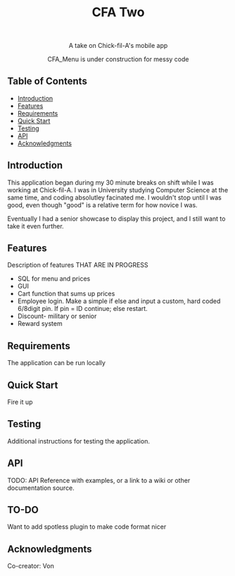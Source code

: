 <h1 align="center"> CFA Two </h1> <br>

<p align="center">
  A take on Chick-fil-A's mobile app

<p align="center"> 
  CFA_Menu is under construction for messy code
</p>

## Table of Contents

- [Introduction](#introduction)
- [Features](#features)
- [Requirements](#requirements)
- [Quick Start](#quick-start)
- [Testing](#testing)
- [API](#requirements)
- [Acknowledgments](#acknowledgments)

## Introduction

This application began during my 30 minute breaks on shift while I was working at Chick-fil-A. I was in University studying Computer Science at the same time, and coding absolutley facinated me. I wouldn't stop until I was good, even though "good" is a relative term for how novice I was.

Eventually I had a senior showcase to display this project, and I still want to take it even further.

## Features

Description of features THAT ARE IN PROGRESS

- SQL for menu and prices
- GUI
- Cart function that sums up prices
- Employee login. Make a simple if else and input a custom, hard coded 6/8digit pin. If pin = ID continue; else restart.
- Discount- military or senior
- Reward system

## Requirements

The application can be run locally

## Quick Start

Fire it up

## Testing

Additional instructions for testing the application.

## API

TODO: API Reference with examples, or a link to a wiki or other documentation source.

## TO-DO

Want to add spotless plugin to make code format nicer

## Acknowledgments

Co-creator: Von
